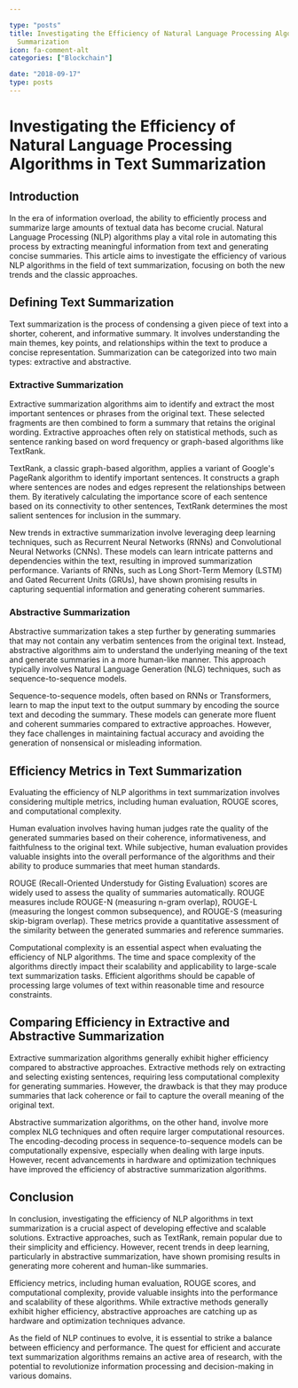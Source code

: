 ```yaml
---

type: "posts"
title: Investigating the Efficiency of Natural Language Processing Algorithms in Text
  Summarization
icon: fa-comment-alt
categories: ["Blockchain"]

date: "2018-09-17"
type: posts
---
```





# Investigating the Efficiency of Natural Language Processing Algorithms in Text Summarization

## Introduction

In the era of information overload, the ability to efficiently process and summarize large amounts of textual data has become crucial. Natural Language Processing (NLP) algorithms play a vital role in automating this process by extracting meaningful information from text and generating concise summaries. This article aims to investigate the efficiency of various NLP algorithms in the field of text summarization, focusing on both the new trends and the classic approaches.

## Defining Text Summarization

Text summarization is the process of condensing a given piece of text into a shorter, coherent, and informative summary. It involves understanding the main themes, key points, and relationships within the text to produce a concise representation. Summarization can be categorized into two main types: extractive and abstractive.

### Extractive Summarization

Extractive summarization algorithms aim to identify and extract the most important sentences or phrases from the original text. These selected fragments are then combined to form a summary that retains the original wording. Extractive approaches often rely on statistical methods, such as sentence ranking based on word frequency or graph-based algorithms like TextRank.

TextRank, a classic graph-based algorithm, applies a variant of Google's PageRank algorithm to identify important sentences. It constructs a graph where sentences are nodes and edges represent the relationships between them. By iteratively calculating the importance score of each sentence based on its connectivity to other sentences, TextRank determines the most salient sentences for inclusion in the summary.

New trends in extractive summarization involve leveraging deep learning techniques, such as Recurrent Neural Networks (RNNs) and Convolutional Neural Networks (CNNs). These models can learn intricate patterns and dependencies within the text, resulting in improved summarization performance. Variants of RNNs, such as Long Short-Term Memory (LSTM) and Gated Recurrent Units (GRUs), have shown promising results in capturing sequential information and generating coherent summaries.

### Abstractive Summarization

Abstractive summarization takes a step further by generating summaries that may not contain any verbatim sentences from the original text. Instead, abstractive algorithms aim to understand the underlying meaning of the text and generate summaries in a more human-like manner. This approach typically involves Natural Language Generation (NLG) techniques, such as sequence-to-sequence models.

Sequence-to-sequence models, often based on RNNs or Transformers, learn to map the input text to the output summary by encoding the source text and decoding the summary. These models can generate more fluent and coherent summaries compared to extractive approaches. However, they face challenges in maintaining factual accuracy and avoiding the generation of nonsensical or misleading information.

## Efficiency Metrics in Text Summarization

Evaluating the efficiency of NLP algorithms in text summarization involves considering multiple metrics, including human evaluation, ROUGE scores, and computational complexity.

Human evaluation involves having human judges rate the quality of the generated summaries based on their coherence, informativeness, and faithfulness to the original text. While subjective, human evaluation provides valuable insights into the overall performance of the algorithms and their ability to produce summaries that meet human standards.

ROUGE (Recall-Oriented Understudy for Gisting Evaluation) scores are widely used to assess the quality of summaries automatically. ROUGE measures include ROUGE-N (measuring n-gram overlap), ROUGE-L (measuring the longest common subsequence), and ROUGE-S (measuring skip-bigram overlap). These metrics provide a quantitative assessment of the similarity between the generated summaries and reference summaries.

Computational complexity is an essential aspect when evaluating the efficiency of NLP algorithms. The time and space complexity of the algorithms directly impact their scalability and applicability to large-scale text summarization tasks. Efficient algorithms should be capable of processing large volumes of text within reasonable time and resource constraints.

## Comparing Efficiency in Extractive and Abstractive Summarization

Extractive summarization algorithms generally exhibit higher efficiency compared to abstractive approaches. Extractive methods rely on extracting and selecting existing sentences, requiring less computational complexity for generating summaries. However, the drawback is that they may produce summaries that lack coherence or fail to capture the overall meaning of the original text.

Abstractive summarization algorithms, on the other hand, involve more complex NLG techniques and often require larger computational resources. The encoding-decoding process in sequence-to-sequence models can be computationally expensive, especially when dealing with large inputs. However, recent advancements in hardware and optimization techniques have improved the efficiency of abstractive summarization algorithms.

## Conclusion

In conclusion, investigating the efficiency of NLP algorithms in text summarization is a crucial aspect of developing effective and scalable solutions. Extractive approaches, such as TextRank, remain popular due to their simplicity and efficiency. However, recent trends in deep learning, particularly in abstractive summarization, have shown promising results in generating more coherent and human-like summaries.

Efficiency metrics, including human evaluation, ROUGE scores, and computational complexity, provide valuable insights into the performance and scalability of these algorithms. While extractive methods generally exhibit higher efficiency, abstractive approaches are catching up as hardware and optimization techniques advance.

As the field of NLP continues to evolve, it is essential to strike a balance between efficiency and performance. The quest for efficient and accurate text summarization algorithms remains an active area of research, with the potential to revolutionize information processing and decision-making in various domains.